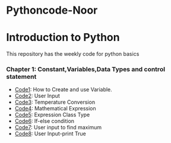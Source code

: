 # Pythoncode-Noor
# Introduction to Python
This repository has the weekly code for python basics
### Chapter 1: Constant,Variables,Data Types and control statement
* [Code1](https://github.com/NooR1609/Pythoncode-Noor/blob/main/code1.py): How to Create and use Variable.
* [Code2](https://github.com/NooR1609/Pythoncode-Noor/blob/main/code2.py): User Input
* [Code3](https://github.com/NooR1609/Pythoncode-Noor/blob/main/code3.py): Temperature Conversion
* [Code4](https://github.com/NooR1609/Pythoncode-Noor/blob/main/code4.py): Mathematical Expression
* [Code5](https://github.com/NooR1609/Pythoncode-Noor/blob/main/code5.py): Expression Class Type
* [Code6](https://github.com/NooR1609/Pythoncode-Noor/blob/main/code6.py): If-else condition
* [Code7](https://github.com/NooR1609/Pythoncode-Noor/blob/main/code7.py): User input to find maximum
* [Code8](https://github.com/NooR1609/Pythoncode-Noor/blob/main/code8.py): User Input-print True 
